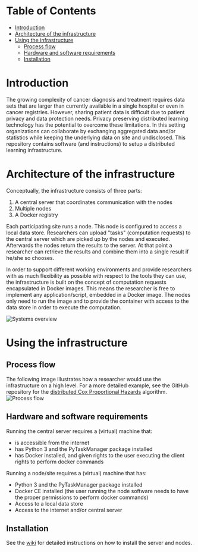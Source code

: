 # Table of Contents
* [Introduction](#introduction)
* [Architecture of the infrastructure](#architecture-of-the-infrastructure)
* [Using the infrastructure](#using-the-infrastructure)
  * [Process flow](#process-flow)
  * [Hardware and software requirements](#hardware-and-software-requirements)
  * [Installation](#installation)
  
# Introduction
The growing complexity of cancer diagnosis and treatment requires data sets that are larger than currently available in a single hospital or even in cancer registries. However, sharing patient data is difficult due to patient privacy and data protection needs. Privacy preserving distributed learning technology has the potential to overcome these limitations. In this setting organizations can collaborate by exchanging aggregated data and/or statistics while keeping the underlying data on site and undisclosed. This repository contains software (and instructions) to setup a distributed learning infrastructure.

# Architecture of the infrastructure
 Conceptually, the infrastructure consists of three parts:

1. A central server that coordinates communication with the nodes
1. Multiple nodes 
1. A Docker registry

Each participating site runs a node. This node is configured to access a local data store. Researchers can upload "tasks" (computation requests) to the central server which are picked up by the nodes and executed. Afterwards the nodes return the results to the server. At that point a researcher can retrieve the results and combine them into a single result if he/she so chooses.

In order to support different working environments and provide researchers with as much flexibility as possible with respect to the tools they can use, the infrastructure is built on the concept of computation requests encapsulated in Docker images. This means the researcher is free to implement any application/script, embedded in a Docker image. The nodes only need to run the image and to provide the container with access to the data store in order to execute the computation.

![Systems overview](https://raw.githubusercontent.com/IKNL/pytaskmanager/master/img/systems_overview.png)


# Using the infrastructure
## Process flow
The following image illustrates how a researcher would use the infrastructure on a high level. For a more detailed example, see the GitHub repository for the [distributed Cox Proportional Hazards](https://github.com/IKNL/dcoxph/) algorithm.
![Process flow](https://raw.githubusercontent.com/IKNL/pytaskmanager/master/img/process_flow.png)

## Hardware and software requirements
Running the central server requires a (virtual) machine that:
* is accessible from the internet
* has Python 3 and the PyTaskManager package installed
* has Docker installed, and given rights to the user executing the client rights to perform docker commands

Running a node/site requires a (virtual) machine that has:
* Python 3 and the PyTaskManager package installed
* Docker CE installed (the user running the node software needs to have the proper permissions to perform docker commands)
* Access to a local data store
* Access to the internet and/or central server

## Installation
See the [wiki](https://github.com/IKNL/pytaskmanager/wiki) for detailed instructions on how to install the server and nodes. 


